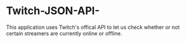 # Twitch-JSON-API-
This application uses Twitch's offical API to let us check whether or not certain streamers are currently online or offline.
